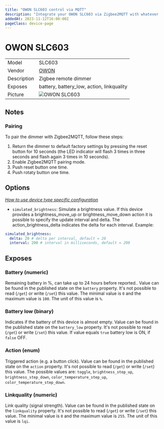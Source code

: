 ```yaml
---
title: "OWON SLC603 control via MQTT"
description: "Integrate your OWON SLC603 via Zigbee2MQTT with whatever smart home infrastructure you are using without the vendor's bridge or gateway."
addedAt: 2023-11-12T16:00:00Z
pageClass: device-page
---
```


<!-- !!!! -->
<!-- ATTENTION: This file is auto-generated through docgen! -->
<!-- You can only edit the "Notes"-Section between the two comment lines "Notes BEGIN" and "Notes END". -->
<!-- Do not use h1 or h2 heading within "## Notes"-Section. -->
<!-- !!!! -->

# OWON SLC603

|     |     |
|-----|-----|
| Model | SLC603  |
| Vendor  | [OWON](/supported-devices/#v=OWON)  |
| Description | Zigbee remote dimmer |
| Exposes | battery, battery_low, action, linkquality |
| Picture | ![OWON SLC603](https://www.zigbee2mqtt.io/images/devices/SLC603.jpg) |


<!-- Notes BEGIN: You can edit here. Add "## Notes" headline if not already present. -->
## Notes


### Pairing

To pair the dimmer with Zigbee2MQTT, follow these steps:

1. Return the dimmer to default factory settings by pressing the reset button for 10 seconds (the LED indicator will flash 3 times in three seconds and flash again 3 times in 10 seconds).
2. Enable Zigbee2MQTT pairing mode.
3. Push reset button one time.
4. Push rotaty button one time.
<!-- Notes END: Do not edit below this line -->



## Options
*[How to use device type specific configuration](../guide/configuration/devices-groups.md#specific-device-options)*

* `simulated_brightness`: Simulate a brightness value. If this device provides a brightness_move_up or brightness_move_down action it is possible to specify the update interval and delta. The action_brightness_delta indicates the delta for each interval. Example:
```yaml
simulated_brightness:
  delta: 20 # delta per interval, default = 20
  interval: 200 # interval in milliseconds, default = 200
```


## Exposes

### Battery (numeric)
Remaining battery in %, can take up to 24 hours before reported..
Value can be found in the published state on the `battery` property.
It's not possible to read (`/get`) or write (`/set`) this value.
The minimal value is `0` and the maximum value is `100`.
The unit of this value is `%`.

### Battery low (binary)
Indicates if the battery of this device is almost empty.
Value can be found in the published state on the `battery_low` property.
It's not possible to read (`/get`) or write (`/set`) this value.
If value equals `true` battery low is ON, if `false` OFF.

### Action (enum)
Triggered action (e.g. a button click).
Value can be found in the published state on the `action` property.
It's not possible to read (`/get`) or write (`/set`) this value.
The possible values are: `toggle`, `brightness_step_up`, `brightness_step_down`, `color_temperature_step_up`, `color_temperature_step_down`.

### Linkquality (numeric)
Link quality (signal strength).
Value can be found in the published state on the `linkquality` property.
It's not possible to read (`/get`) or write (`/set`) this value.
The minimal value is `0` and the maximum value is `255`.
The unit of this value is `lqi`.

